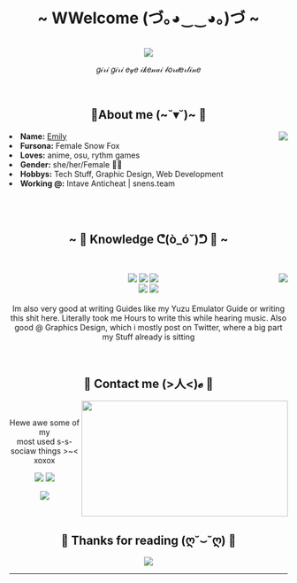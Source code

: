 <body>
<h1 align="center">~  WWelcome (づ｡◕‿‿◕｡)づ  ~</h1>
<br>
<div align="center">
<!-- <a href="https://discord.com/users/202740603790819328" > -->
  <a href="https://laby.net/@liebesschwur" >
   <img src="https://lanyard.cnrad.dev/api/202740603790819328?idleMessage=Cause,%20baby,%20tonight%20we're%20beautiful%20now&animated=true&theme=dark&borderRadius=20&hideBadges=true&hideDiscrim=true&bg=212121"  />
  </a>
  <br>
  <p>𝑔𝒾𝓇𝒾 𝑔𝒾𝓇𝒾 𝑒𝓎𝑒 𝒾𝓀𝑒𝓃𝒶𝒾 𝒷𝑜𝓇𝒹𝑒𝓇𝓁𝒾𝓃𝑒</p>
</div>
 <br>
<!-- <img src="https://i.imgur.com/jx17oHT.gif"> -->
<div>
<h2 align="center"> 🦊About me (~˘▾˘)~ 🦊 </h2>
<img src="https://64.media.tumblr.com/e1f1c97123ae217eb731500e502e0083/tumblr_n9dxcikmIU1qc9zfzo7_r1_250.gif" align="right">
<li>
 <b>Name:</b> <a href='https://laby.net/@liebesschwur' target=_blank>Emily</a></li>
<li>
<b>Fursona:</b> Female Snow Fox
</li>
<li>
<b>Loves:</b> anime, osu, rythm games
</li>
<li>
<b>Gender:</b> she/her/Female 🏳️‍⚧️
</li>
<li>
<b>Hobbys:</b> Tech Stuff, Graphic Design, Web Development
</li>
<li>
<b>Working @:</b> Intave Anticheat | snens.team
</li>
<br><br><br>
</div>
<div>
<h2 align="center">           ~ 📇 Knowledge ᕦ(ò_óˇ)ᕤ 📇 ~</h2>
 <br>
<p>
<img src="https://i.pinimg.com/originals/8d/4b/77/8d4b77c44b7a68c0fd609411e2c0ec3c.gif" align="right">
</div>
<div>
<p align="center"><img src="https://img.shields.io/badge/adobe%20photoshop%20-%2331A8FF.svg?&style=for-the-badge&logo=adobe%20photoshop&logoColor=white"/> <img src="https://img.shields.io/badge/html5%20-%23E34F26.svg?&style=for-the-badge&logo=html5&logoColor=white"/> <img src="https://img.shields.io/badge/css3%20-%231572B6.svg?&style=for-the-badge&logo=css3&logoColor=white"/><br>
 <img src="https://img.shields.io/badge/javascript%20-%23323330.svg?&style=for-the-badge&logo=javascript&logoColor=%23F7DF1E"/> <img src="https://img.shields.io/badge/git%20-%23F05033.svg?&style=for-the-badge&logo=git&logoColor=white"/> <br><br>
Im also very good at writing Guides like my Yuzu Emulator Guide or writing this shit here. Literally took me Hours to write this while hearing music. Also good @ Graphics Design, which i mostly post on Twitter, where a big part my Stuff already is sitting
</p>
<br>
<h2 align="center">           📝  Contact me (>人<)𝓮  📝</h2>
<img src="https://i.imgur.com/KXx0cCx.gif" align="right" width="373.5px" height="208.5px">
<br>
<p align="center">Hewe awe some of my <br>
most used s-s-sociaw things >~< xoxox</p>
<p align="center"><a href="https://twitter.com/PoolPartyAkali" target="_blank"><img src="https://img.shields.io/badge/PwoolPwatyAkwali%20-%231DA1F2.svg?&style=for-the-badge&logo=Twitter&logoColor=white"/></a> <a href="https://discord.me/cozythighs" target="_blank"><img src="https://img.shields.io/badge/CowzyThwighs%20-%237289DA.svg?&style=for-the-badge&logo=discord&logoColor=white"/></a></p>
<p align="center"><a href="https://twitch.tv/lillykali" target="_blank"><img src="https://img.shields.io/badge/Lillykali%20-%239146FF.svg?&style=for-the-badge&logo=Twitch&logoColor=white"/></a></p>
</div>
<br>
<div>
<h2 align="center">💖 Thanks for reading (ღ˘⌣˘ღ) 💖</h2>
<div align="center">
<img src="https://thumbs.gfycat.com/ElderlyNiceIsopod-size_restricted.gif">
</div>
<hr>
</div>
</div>
</body>
